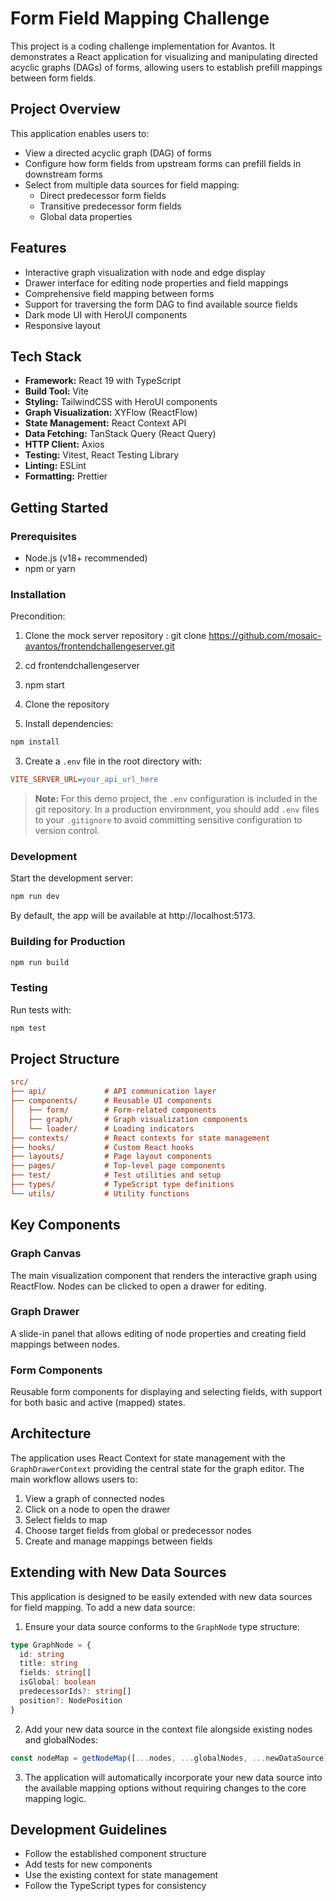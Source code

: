 # Form Field Mapping Challenge

This project is a coding challenge implementation for Avantos. It demonstrates a React application for visualizing and manipulating directed acyclic graphs (DAGs) of forms, allowing users to establish prefill mappings between form fields.

## Project Overview

This application enables users to:

- View a directed acyclic graph (DAG) of forms
- Configure how form fields from upstream forms can prefill fields in downstream forms
- Select from multiple data sources for field mapping:
   - Direct predecessor form fields
   - Transitive predecessor form fields
   - Global data properties

## Features

- Interactive graph visualization with node and edge display
- Drawer interface for editing node properties and field mappings
- Comprehensive field mapping between forms
- Support for traversing the form DAG to find available source fields
- Dark mode UI with HeroUI components
- Responsive layout

## Tech Stack

- **Framework:** React 19 with TypeScript
- **Build Tool:** Vite
- **Styling:** TailwindCSS with HeroUI components
- **Graph Visualization:** XYFlow (ReactFlow)
- **State Management:** React Context API
- **Data Fetching:** TanStack Query (React Query)
- **HTTP Client:** Axios
- **Testing:** Vitest, React Testing Library
- **Linting:** ESLint
- **Formatting:** Prettier

## Getting Started

### Prerequisites

- Node.js (v18+ recommended)
- npm or yarn

### Installation

Precondition:
1. Clone the mock server repository : git clone https://github.com/mosaic-avantos/frontendchallengeserver.git
2. cd frontendchallengeserver
3. npm start

1. Clone the repository
2. Install dependencies:

```bash
npm install

```

3. Create a `.env` file in the root directory with:

```ini
VITE_SERVER_URL=your_api_url_here

```

> **Note:** For this demo project, the `.env` configuration is included in the git repository. In a production environment, you should add `.env` files to your `.gitignore` to avoid committing sensitive configuration to version control.

### Development

Start the development server:

```bash
npm run dev

```

By default, the app will be available at http://localhost:5173.

### Building for Production

```bash
npm run build

```

### Testing

Run tests with:

```bash
npm test

```

## Project Structure

```ini
src/
├── api/             # API communication layer
├── components/      # Reusable UI components
│   ├── form/        # Form-related components
│   ├── graph/       # Graph visualization components
│   └── loader/      # Loading indicators
├── contexts/        # React contexts for state management
├── hooks/           # Custom React hooks
├── layouts/         # Page layout components
├── pages/           # Top-level page components
├── test/            # Test utilities and setup
├── types/           # TypeScript type definitions
└── utils/           # Utility functions

```

## Key Components

### Graph Canvas

The main visualization component that renders the interactive graph using ReactFlow. Nodes can be clicked to open a drawer for editing.

### Graph Drawer

A slide-in panel that allows editing of node properties and creating field mappings between nodes.

### Form Components

Reusable form components for displaying and selecting fields, with support for both basic and active (mapped) states.

## Architecture

The application uses React Context for state management with the `GraphDrawerContext` providing the central state for the graph editor. The main workflow allows users to:

1. View a graph of connected nodes
2. Click on a node to open the drawer
3. Select fields to map
4. Choose target fields from global or predecessor nodes
5. Create and manage mappings between fields

## Extending with New Data Sources

This application is designed to be easily extended with new data sources for field mapping. To add a new data source:

1. Ensure your data source conforms to the `GraphNode` type structure:

```typescript
type GraphNode = {
  id: string
  title: string
  fields: string[]
  isGlobal: boolean
  predecessorIds?: string[]
  position?: NodePosition
}

```

2. Add your new data source in the context file alongside existing nodes and globalNodes:

```typescript
const nodeMap = getNodeMap([...nodes, ...globalNodes, ...newDataSource])

```

3. The application will automatically incorporate your new data source into the available mapping options without requiring changes to the core mapping logic.

## Development Guidelines

- Follow the established component structure
- Add tests for new components
- Use the existing context for state management
- Follow the TypeScript types for consistency
